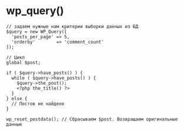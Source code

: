 # wp_query()

    // задаем нужные нам критерии выборки данных из БД
    $query = new WP_Query([
      'posts_per_page' => 5,
      'orderby'        => 'comment_count'
    ]);

    // Цикл
    global $post;

    if ( $query->have_posts() ) {
      while ( $query->have_posts() ) {
        $query->the_post();
        <?php the_title() ?>
      }
    } else {
      // Постов не найдено
    }

    wp_reset_postdata(); // Сбрасываем $post. Возвращаем оригинальные данные
